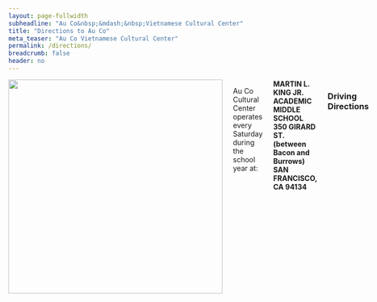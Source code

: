 ```yaml
---
layout: page-fullwidth
subheadline: "Au Co&nbsp;&mdash;&nbsp;Vietnamese Cultural Center"
title: "Directions to Au Co"
meta_teaser: "Au Co Vietnamese Cultural Center"
permalink: /directions/
breadcrumb: false
header: no
---
```

<!--more-->
<div class="row">
<div class="medium-4 medium-push-8 columns">
</div><!-- /.medium-4.columns -->
<div class="medium-8 medium-pull-4 columns" markdown="1">
<img width="424" src="{{ site.urlimg }}seaacc-logo.png">

Au Co Cultural Center operates every Saturday during the school year at:

<strong>
MARTIN L. KING JR. ACADEMIC MIDDLE SCHOOL<br />
350 GIRARD ST. (between Bacon and Burrows)<br />
SAN FRANCISCO, CA  94134
</strong>

### Driving Directions

#### 1. From downtown & East Bay
 
Take freeway 101 south, exit Silver Avenue.
Go straight at the traffic light at the end of the ramp. Go one block to the first STOP, turn left onto Girard. Go 2 blocks, passing Burrows, MLK Academic MS is on your right.

#### 2. From Richmond District
 
Go toward downtown and take 101 south. Follow the instruction in (1) above.
 
#### 3. From Sunset District, Daly City
 
Take freeway 280 north (from Sunset, go via Brotherhood Way, enter 280 at San Jose/Alemany), exit Alemany Blvd. Follow Alemany Blvd., pass traffic light (at Farmer Market), then turn right onto San Bruno Ave. at the second traffic light. Go straight on San Bruno, skip 2 traffic lights, go 2 more blocks and turn right at Burrows. Go one block, turn left at Girard, MLK is on your right.
 
#### 4. From South Bay
 
Take 101 north, exit Paul Ave, you will go on Bayshore Blvd. Skip first traffic light (at Paul Av), then turn left at next light (Bacon Street). Go straight on Bacon for 2 blocks (passing one traffic light at San Bruno Av), turn right onto Girard, MLK is on your left.
 
### Taking MUNI BUS LINE 8X, 9, 54, 44, 29.
 
From downtown or Visitacion Valley: ake Muni #9 San Bruno, which runs on San Bruno Av. Get off at San Bruno/Bacon, then walk one block on Bacon Str. in the direction AWAY from the freeway undercrossing. MLK is at right corner of Girard.
 
From downtown: take 8X Bayshore Express on Market St. and 4th street, get off at San Bruno/Bacon then walk one block on Bacon street, in the direction AWAY from the freeway undercrossing. MLK is at right corner of Girard.
 
From Daly City, Ocean View, City College, Excelsior, or Bayview (southeast) neighborhoods: Take Muni #54 Felton, which runs on Bacon Street. Get off at Bacon/Girard. MLK is across the street.
 
From Inner Richmond, Inner Sunset, Parnassus Heights, Diamond Heights or Bayview neighborhoods: Take Muni #44 O'Shaughnessy, which runs on Silver Av. Get off at Silver/Girard, then walk southbound 3 blocks, MLK is on your right.
 
From Outer Richmond, Outer Sunset, Stonetown, Park Merced, Ingleside, Excelsior, or Bayview neighborhoods: Take Muni #29, which runs on Mansell & San Bruno Av. Get off at San Bruno/Paul, then walk northbound on San Bruno for 3 blocks. Turn left onto Bacon and walk 1 block. MLK is at right corner.

</div><!-- /.row -->
